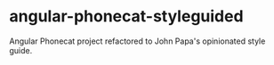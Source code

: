 # angular-phonecat-styleguided
Angular Phonecat project refactored to John Papa's opinionated style guide.
